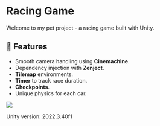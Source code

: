 # Racing Game
<p>Welcome to my pet project - a racing game built with Unity.</p>

## 🚀 Features
<ul>
  <li>Smooth camera handling using <strong>Cinemachine</strong>.</li>
  <li>Dependency injection with <strong>Zenject</strong>.</li>
  <li><strong>Tilemap</strong> environments.</li>
  <li><strong>Timer</strong> to track race duration.</li>
  <li><strong>Checkpoints</strong>.</li>
  <li>Unique physics for each car.</li>
</ul>

![](https://github.com/AnastasiaValishina/racing-game/blob/main/Racing%20Game/Recordings/RacingGame.gif)

<p>Unity version: 2022.3.40f1</p>
